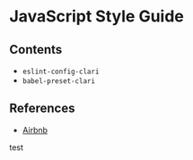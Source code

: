 JavaScript Style Guide
===

Contents
---
- `eslint-config-clari`
- `babel-preset-clari`

References
---
- [Airbnb](https://github.com/airbnb/javascript)

test
